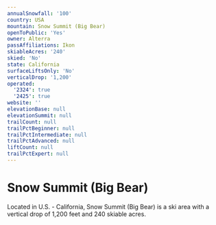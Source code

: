 ```yaml
---
annualSnowfall: '100'
country: USA
mountain: Snow Summit (Big Bear)
openToPublic: 'Yes'
owner: Alterra
passAffiliations: Ikon
skiableAcres: '240'
skied: 'No'
state: California
surfaceLiftsOnly: 'No'
verticalDrop: '1,200'
operated:
  '2324': true
  '2425': true
website: ''
elevationBase: null
elevationSummit: null
trailCount: null
trailPctBeginner: null
trailPctIntermediate: null
trailPctAdvanced: null
liftCount: null
trailPctExpert: null
---
```



# Snow Summit (Big Bear)

Located in U.S. - California, Snow Summit (Big Bear) is a ski area with a vertical drop of 1,200 feet and 240 skiable acres.
